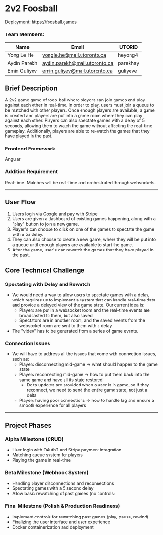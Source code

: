 # 2v2 Foosball

Deployment: <https://foosball.games>

### Team Members:

| Name         | Email                         | UTORID   |
| ------------ | ----------------------------- | -------- |
| Yong Le He   | yongle.he@mail.utoronto.ca    | heyong4  |
| Aydin Parekh | aydin.parekh@mail.utoronto.ca | parekhay |
| Emin Guliyev | emin.guliyev@mail.utoronto.ca | guliyeve |

## Brief Description

A 2v2 game game of foos-ball where players can join games and play against each other in real-time. In order to play, users must join a queue to be matched with other players. Once enough players are available, a game is created and players are put into a game room where they can play against each other. Players can also spectate games with a delay of 5 seconds, allowing them to watch the game without affecting the real-time gameplay. Additionally, players are able to re-watch the games that they have played in the past.

### Frontend Framework

Angular

### Addition Requirement

Real-time. Matches will be real-time and orchestrated through websockets.

---

## User Flow

1. Users login via Google and pay with Stripe.
2. Users are given a dashboard of existing games happening, along with a "play" button to join a new game.
3. Player's can choose to click on one of the games to spectate the game with a 5s delay.
4. They can also choose to create a new game, where they will be put into a queue until enough players are available to start the game.
5. After the game, user's can rewatch the games that they have played in the past.

## Core Technical Challenge

### Spectating with Delay and Rewatch

- We would need a way to allow users to spectate games with a delay, which requires us to implement a system that can handle real-time data and provide a delayed view of the game state. Our current idea is:
  - Players are put in a websocket room and the real-time events are broadcasted to them, but also saved
  - Spectators are in another room, and the saved events from the websocket room are sent to them with a delay
- The "video" has to be generated from a series of game events.

### Connection Issues

- We will have to address all the issues that come with connection issues, such as:
  - Players disconnecting mid-game -> what should happen to the game state
  - Players reconnecting mid-game -> how to put them back into the same game and have all its state restored
    - Delta updates are provided when a user is in game, so if they reconnect, we need to send the entire game state, not just a delta
  - Players having poor connections -> how to handle lag and ensure a smooth experience for all players

---

## Project Phases

### Alpha Milestone (CRUD)

- User login with OAuth2 and Stripe payment integration
- Matching queue system for players
- Playing the game in real-time

### Beta Milestone (Webhook System)

- Handling player disconnections and reconnections
- Spectating games with a 5 second delay
- Allow basic rewatching of past games (no controls)

### Final Milestone (Polish & Production Readiness)

- Implement controls for rewatching past games (play, pause, rewind)
- Finalizing the user interface and user experience
- Docker containerization and deployment
